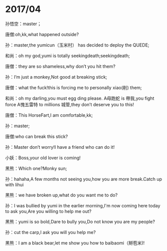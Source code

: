 # 2017/04
孙悟空：master；

唐僧:oh,kk,what happened outside?

孙：master,the yumicun（玉米村） has decided to deploy the QUEDE;

和尚：oh my god,yumi is totally seekingdeath;seekingdeath;

唐僧：they are so shameless,why don’t you hit them?

孙：I’m just a monkey,Not good at breaking stick;

唐僧：what the fuck!this is forcing me to personally xiao(削) them;

和尚：oh my darling,you must egg ding please. A母跑蛇 is 帶我,you fight force  A愧五雷特 to millions 城管,they don’t deserve you to this!

唐僧：This HorseFart,I am comfortable,kk;

孙：master;

唐僧:who can break this stick?

孙：Master don’t worry!I have a friend who can do it!

小妖：Boss,your old lover is coming!

黑熊：Which one?Monky sun;

孙：hahaha,A few months not seeing you,how you are more break.Catch up with lihui

黑熊：we have broken up,what do you want me to do?

孙：I was bullied by yumi in the earlier morning,I'm now coming here today to ask you,Are you willing to help me out?

黑熊：yumi is so bold,Dare to bully you,Do not know you are my people?

孙：cut the carp,I ask you will you help me?

黑熊：I am a black bear,let me show you how to baibaomi（掰苞米)!

